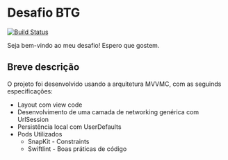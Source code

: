 # Desafio BTG
[![Build Status](https://app.bitrise.io/app/857ca0635d3804be/status.svg?token=rLLsxDOw-fXx6fqIRLOQKA&branch=develop)](https://app.bitrise.io/app/857ca0635d3804be)

Seja bem-vindo ao meu desafio! Espero que gostem.

## Breve descrição

O projeto foi desenvolvido usando a arquitetura MVVMC, com as seguinds especificações:
* Layout com view code
* Desenvolvimento de uma camada de networking genérica com UrlSession
* Persistência local com UserDefaults
* Pods Utilizados
   * SnapKit - Constraints
   * Swiftlint - Boas práticas de código
